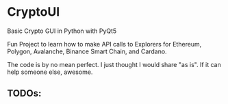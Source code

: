 # CryptoUI
Basic Crypto GUI in Python with PyQt5

Fun Project to learn how to make API calls to Explorers for Ethereum, Polygon, Avalanche, Binance Smart Chain, and Cardano.

The code is by no mean perfect. I just thought I would share "as is". If it can help someone else, awesome.

## TODOs:
